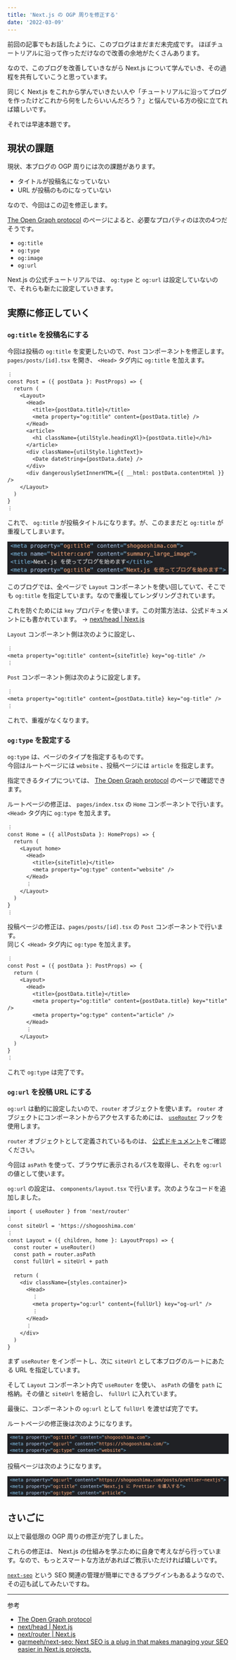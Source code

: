 ```yaml
---
title: 'Next.js の OGP 周りを修正する'
date: '2022-03-09'
---
```


前回の記事でもお話したように、このブログはまだまだ未完成です。
ほぼチュートリアルに沿って作っただけなので改善の余地がたくさんあります。

なので、このブログを改善していきながら Next.js について学んでいき、その過程を共有していこうと思っています。

同じく Next.js をこれから学んでいきたい人や「チュートリアルに沿ってブログを作ったけどこれから何をしたらいいんだろう？」と悩んでいる方の役に立てれば嬉しいです。

それでは早速本題です。

## 現状の課題

現状、本ブログの OGP 周りには次の課題があります。

- タイトルが投稿名になっていない
- URL が投稿のものになっていない

なので、今回はこの辺を修正します。

[The Open Graph protocol](https://ogp.me/) のページによると、必要なプロパティのは次の4つだそうです。

- `og:title`
- `og:type`
- `og:image`
- `og:url`

Next.js の公式チュートリアルでは、 `og:type` と `og:url` は設定していないので、それらも新たに設定していきます。

## 実際に修正していく

### `og:title` を投稿名にする

今回は投稿の `og:title` を変更したいので、`Post` コンポーネントを修正します。  
`pages/posts/[id].tsx` を開き、 `<Head>` タグ内に `og:title` を加えます。

```tsx
︙
const Post = ({ postData }: PostProps) => {
  return (
    <Layout>
      <Head>
        <title>{postData.title}</title>
        <meta property="og:title" content={postData.title} />
      </Head>
      <article>
        <h1 className={utilStyle.headingXl}>{postData.title}</h1>
      </article>
      <div className={utilStyle.lightText}>
        <Date dateString={postData.date} />
      </div>
      <div dangerouslySetInnerHTML={{ __html: postData.contentHtml }} />
    </Layout>
  )
}
︙
```

これで、 `og:title` が投稿タイトルになります。が、このままだと `og:title` が重複してしまいます。

![og:title の重複](double-og-title.jpg)

このブログでは、全ページで `Layout` コンポーネントを使い回していて、そこでも `og:title` を指定しています。なので重複してレンダリングされています。

これを防ぐためには `key` プロパティを使います。この対策方法は、公式ドキュメントにも書かれています。 → [next/head | Next.js](https://nextjs.org/docs/api-reference/next/head)

`Layout` コンポーネント側は次のように設定し、

```tsx
︙
<meta property="og:title" content={siteTitle} key="og-title" />
︙
```

`Post` コンポーネント側は次のように設定します。

```tsx
︙
<meta property="og:title" content={postData.title} key="og-title" />
︙
```

これで、重複がなくなります。

### `og:type` を設定する

`og:type` は、ページのタイプを指定するものです。  
今回はルートページには `website` 、投稿ページには `article` を指定します。

指定できるタイプについては、 [The Open Graph protocol](https://ogp.me/#types) のページで確認できます。

ルートページの修正は、 `pages/index.tsx` の `Home` コンポーネントで行います。  
`<Head>` タグ内に `og:type` を加えます。

```tsx
︙
const Home = ({ allPostsData }: HomeProps) => {
  return (
    <Layout home>
      <Head>
        <title>{siteTitle}</title>
        <meta property="og:type" content="website" />
      </Head>
      ︙
    </Layout>
  )
}
︙
```

投稿ページの修正は、`pages/posts/[id].tsx` の `Post` コンポーネントで行います。  
同じく `<Head>` タグ内に `og:type` を加えます。

```tsx
︙
const Post = ({ postData }: PostProps) => {
  return (
    <Layout>
      <Head>
        <title>{postData.title}</title>
        <meta property="og:title" content={postData.title} key="title" />
        <meta property="og:type" content="article" />
      </Head>
      ︙
    </Layout>
  )
}
︙
```

これで `og:type` は完了です。

### `og:url` を投稿 URL にする

`og:url` は動的に設定したいので、`router`  オブジェクトを使います。  `router` オブジェクトにコンポーネントからアクセスするためには、 [`useRouter`](https://nextjs.org/docs/api-reference/next/router#userouter) フックを使用します。

`router` オブジェクトとして定義されているものは、 [公式ドキュメント](https://nextjs.org/docs/api-reference/next/router#router-object)をご確認ください。

今回は `asPath` を使って、ブラウザに表示されるパスを取得し、それを `og:url` の値として使います。

`og:url` の設定は、 `components/layout.tsx` で行います。次のようなコードを追加しました。

```tsx
import { useRouter } from 'next/router'
︙
const siteUrl = 'https://shogooshima.com'
︙
const Layout = ({ children, home }: LayoutProps) => {
  const router = useRouter()
  const path = router.asPath
  const fullUrl = siteUrl + path

  return (
    <div className={styles.container}>
      <Head>
        ︙
        <meta property="og:url" content={fullUrl} key="og-url" />
        ︙
      </Head>
      ︙
    </div>
  )
}
```

まず `useRouter` をインポートし、次に  `siteUrl` として本ブログのルートにあたる URL を指定しています。

そして `Layout` コンポーネント内で `useRouter` を使い、 `asPath` の値を `path` に格納。その値と `siteUrl` を結合し、 `fullUrl` に入れています。

最後に、コンポーネントの `og:url` として `fullUrl` を渡せば完了です。

ルートページの修正後は次のようになります。

![ホームの修正後 og:url](og_home.jpg)

投稿ページは次のようになります。

![投稿の修正後 og:url](og_post.jpg)

## さいごに

以上で最低限の OGP 周りの修正が完了しました。

これらの修正は、 Next.js の仕組みを学ぶために自身で考えながら行っています。なので、もっとスマートな方法があればご教示いただければ嬉しいです。

[`next-seo`](https://github.com/garmeeh/next-seo) という SEO 関連の管理が簡単にできるプラグインもあるようなので、その辺も試してみたいですね。

---

参考

- [The Open Graph protocol](https://ogp.me/)
- [next/head | Next.js](https://nextjs.org/docs/api-reference/next/head)
- [next/router | Next.js](https://nextjs.org/docs/api-reference/next/router)
- [garmeeh/next-seo: Next SEO is a plug in that makes managing your SEO easier in Next.js projects.](https://github.com/garmeeh/next-seo)
